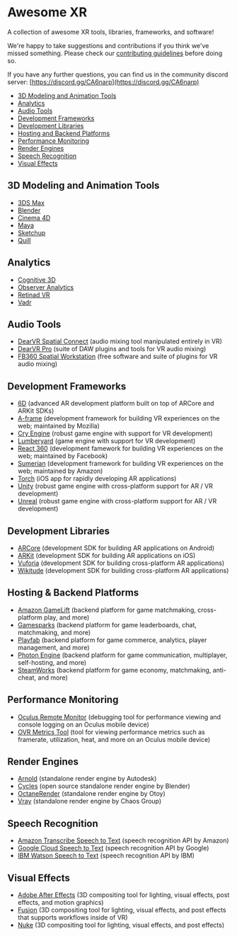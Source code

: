 # Awesome XR

A collection of awesome XR tools, libraries, frameworks, and software!

We're happy to take suggestions and contributions if you think we've missed something. Please check our [contributing guidelines](https://github.com/NotionTheory/awesome-xr/blob/master/CONTRIBUTING.md) before doing so.

If you have any further questions, you can find us in the community discord server: [https://discord.gg/CA6narp](https://discord.gg/CA6narp)

* [3D Modeling and Animation Tools](#3d-modeling-and-animation-tools)
* [Analytics](#analytics)
* [Audio Tools](#audio-tools)
* [Development Frameworks](#development-frameworks)
* [Development Libraries](#development-libraries)
* [Hosting and Backend Platforms](hosting-and-backend-platforms)
* [Performance Monitoring](#performance-monitoring)
* [Render Engines](#render-engines)
* [Speech Recognition](#speech-recognition)
* [Visual Effects](#visual-effects)


## 3D Modeling and Animation Tools
* [3DS Max](https://www.autodesk.com/products/3ds-max/overview)
* [Blender](https://www.blender.org/)
* [Cinema 4D](https://www.maxon.net/en-us/products/cinema-4d/overview/)
* [Maya](https://www.autodesk.com/products/maya/overview)
* [Sketchup](https://www.sketchup.com/)
* [Quill](https://quill.fb.com/)


## Analytics
* [Cognitive 3D](https://cognitive3d.com/)
* [Observer Analytics](https://observeranalytics.com/)
* [Retinad VR](https://www.retinadvr.com/)
* [Vadr](https://www.vadr.io/)


## Audio Tools
* [DearVR Spatial Connect](https://www.dearvr.com/products/dearvr-spatial-connect) (audio mixing tool manipulated entirely in VR)
* [DearVR Pro](https://www.dearvr.com/products/dearvr-pro) (suite of DAW plugins and tools for VR audio mixing)
* [FB360 Spatial Workstation](https://facebook360.fb.com/spatial-workstation/) (free software and suite of plugins for VR audio mixing)


## Development Frameworks
* [6D](https://www.6d.ai) (advanced AR development platform built on top of ARCore and ARKit SDKs)
* [A-frame](https://aframe.io/) (development framework for building VR experiences on the web; maintained by Mozilla)
* [Cry Engine](https://www.cryengine.com/) (robust game engine with support for VR development)
* [Lumberyard](https://aws.amazon.com/lumberyard/) (game engine with support for VR development)
* [React 360](https://facebook.github.io/react-360/) (development famework for building VR experiences on the web; maintained by Facebook)
* [Sumerian](https://aws.amazon.com/sumerian/) (development framework for building VR experiences on the web; maintained by Amazon)
* [Torch](https://www.torch.app/) (iOS app for rapidly developing AR applications)
* [Unity](https://unity3d.com/) (robust game engine with cross-platform support for AR / VR development)
* [Unreal](https://www.unrealengine.com/) (robust game engine with cross-platform support for AR / VR development)


## Development Libraries
* [ARCore](https://developers.google.com/ar/) (development SDK for building AR applications on Android)
* [ARKit](https://developer.apple.com/arkit/) (development SDK for building AR applications on iOS)
* [Vuforia](https://www.vuforia.com/) (development SDK for building cross-platform AR applications)
* [Wikitude](https://www.wikitude.com/) (development SDK for building cross-platform AR applications)


## Hosting & Backend Platforms
* [Amazon GameLift](https://aws.amazon.com/gamelift/) (backend platform for game matchmaking, cross-platform play, and more)
* [Gamesparks](https://www.gamesparks.com/) (backend platform for game leaderboards, chat, matchmaking, and more)
* [Playfab](https://playfab.com/) (backend platform for game commerce, analytics, player management, and more)
* [Photon Engine](https://www.photonengine.com/) (backend platform for game communication, multiplayer, self-hosting, and more) 
* [SteamWorks](https://partner.steamgames.com/) (backend platform for game economy, matchmaking, anti-cheat, and more)


## Performance Monitoring
* [Oculus Remote Monitor](https://developer.oculus.com/documentation/mobilesdk/latest/concepts/mobile-remote-monitor/) (debugging tool for performance viewing and console logging on an Oculus mobile device)
* [OVR Metrics Tool](https://developer.oculus.com/documentation/mobilesdk/latest/concepts/mobile-ovrmetricstool/) (tool for viewing performance metrics such as framerate, utilization, heat, and more on an Oculus mobile device)


## Render Engines
* [Arnold](https://www.arnoldrenderer.com/) (standalone render engine by Autodesk)
* [Cycles](https://www.cycles-renderer.org/) (open source standalone render engine by Blender)
* [OctaneRender](https://home.otoy.com/render/octane-render/) (standalone render engine by Otoy)
* [Vray](https://www.chaosgroup.com/) (standalone render engine by Chaos Group)


## Speech Recognition
* [Amazon Transcribe Speech to Text](https://aws.amazon.com/transcribe/) (speech recognition API by Amazon)
* [Google Cloud Speech to Text](https://cloud.google.com/speech-to-text/) (speech recognition API by Google)
* [IBM Watson Speech to Text](https://www.ibm.com/watson/services/speech-to-text/) (speech recognition API by IBM)


## Visual Effects
* [Adobe After Effects](https://www.adobe.com/products/aftereffects.html) (3D compositing tool for lighting, visual effects, post effects, and motion graphics)
* [Fusion](https://www.blackmagicdesign.com/products/fusion/) (3D compositing tool for lighting, visual effects, and post effects that supports workflows inside of VR)
* [Nuke](https://www.foundry.com/products/nuke) (3D compositing tool for lighting, visual effects, and post effects)
